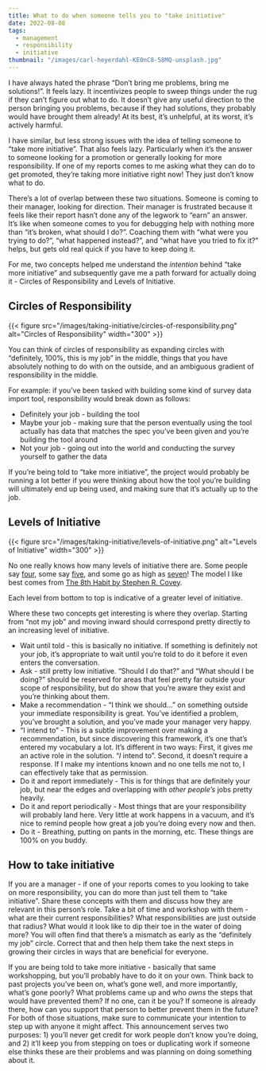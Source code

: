 ```yaml
---
title: What to do when someone tells you to "take initiative"
date: 2022-08-08
tags:
  - management
  - responsibility
  - initiative
thumbnail: "/images/carl-heyerdahl-KE0nC8-58MQ-unsplash.jpg"
---
```


I have always hated the phrase “Don’t bring me problems, bring me solutions!”. It feels lazy. It incentivizes people to sweep things under the rug if they can’t figure out what to do. It doesn’t give any useful direction to the person bringing you problems, because if they had solutions, they probably would have brought them already! At its best, it’s unhelpful, at its worst, it’s actively harmful.

I have similar, but less strong issues with the idea of telling someone to “take more initiative”. That also feels lazy. Particularly when it’s the answer to someone looking for a promotion or generally looking for more responsibility. If one of my reports comes to me asking what they can do to get promoted, they’re taking more initiative right now! They just don’t know what to do.

There’s a lot of overlap between these two situations. Someone is coming to their manager, looking for direction. Their manager is frustrated because it feels like their report hasn’t done any of the legwork to “earn” an answer. It’s like when someone comes to you for debugging help with nothing more than “it’s broken, what should I do?”. Coaching them with “what were you trying to do?”, “what happened instead?”, and “what have you tried to fix it?” helps, but gets old real quick if you have to keep doing it.

For me, two concepts helped me understand the _intention_ behind “take more initiative” and subsequently gave me a path forward for actually doing it - Circles of Responsibility and Levels of Initiative.

## Circles of Responsibility

{{< figure src="/images/taking-initiative/circles-of-responsibility.png" alt="Circles of Responsibility" width="300" >}}

You can think of circles of responsibility as expanding circles with “definitely, 100%, this is my job” in the middle, things that you have absolutely nothing to do with on the outside, and an ambiguous gradient of responsibility in the middle.

For example: if you’ve been tasked with building some kind of survey data import tool, responsibility would break down as follows:

- Definitely your job - building the tool
- Maybe your job - making sure that the person eventually using the tool actually has data that matches the spec you’ve been given and you’re building the tool around
- Not your job - going out into the world and conducting the survey yourself to gather the data

If you’re being told to “take more initiative”, the project would probably be running a lot better if you were thinking about how the tool you’re building will ultimately end up being used, and making sure that it’s actually up to the job.

## Levels of Initiative

{{< figure src="/images/taking-initiative/levels-of-initiative.png" alt="Levels of Initiative" width="300" >}}

No one really knows how many levels of initiative there are. Some people say [four](https://www.agilityirl.com/understanding-the-four-levels-of-initiative/), some say [five](https://jsilva.blog/2020/03/23/five-degrees-initiative/), and some go as high as [seven](https://prezi.com/x-wavzevs5-v/7-levels-of-initiative-and-self-empowerment/)! The model I like best comes from [The 8th Habit by Stephen R. Covey](https://www.goodreads.com/book/show/1044141.The_8th_Habit).

Each level from bottom to top is indicative of a greater level of initiative.

Where these two concepts get interesting is where they overlap. Starting from “not my job” and moving inward should correspond pretty directly to an increasing level of initiative.

- Wait until told - this is basically no initiative. If something is definitely not your job, it’s appropriate to wait until you’re told to do it before it even enters the conversation.
- Ask - still pretty low initiative. “Should I do that?” and “What should I be doing?” should be reserved for areas that feel pretty far outside your scope of responsibility, but do show that you’re aware they exist and you’re thinking about them.
- Make a recommendation - “I think we should…” on something outside your immediate responsibility is great. You’ve identified a problem, you’ve brought a solution, and you’ve made your manager very happy.
- “I intend to” - This is a subtle improvement over making a recommendation, but since discovering this framework, it’s one that’s entered my vocabulary a lot. It’s different in two ways: First, it gives _me_ an active role in the solution. “_I_ intend to”. Second, it doesn’t require a response. If I make my intentions known and no one tells me not to, I can effectively take that as permission.
- Do it and report immediately - This is for things that are definitely your job, but near the edges and overlapping with _other people’s_ jobs pretty heavily.
- Do it and report periodically - Most things that are your responsibility will probably land here. Very little at work happens in a vacuum, and it’s nice to remind people how great a job you’re doing every now and then.
- Do it - Breathing, putting on pants in the morning, etc. These things are 100% on you buddy.

## How to take initiative

If you are a manager - if one of your reports comes to you looking to take on more responsibility, you can do more than just tell them to “take initiative”. Share these concepts with them and discuss how they are relevant in this person’s role. Take a bit of time and workshop with them - what are their current responsibilities? What responsibilities are just outside that radius? What would it look like to dip their toe in the water of doing more? You will often find that there’s a mismatch as early as the “definitely my job” circle. Correct that and then help them take the next steps in growing their circles in ways that are beneficial for everyone.

If you are being told to take more initiative - basically that same workshopping, but you’ll probably have to do it on your own. Think back to past projects you’ve been on, what’s gone well, and more importantly, what’s gone poorly? What problems came up and who _owns_ the steps that would have prevented them? If no one, can it be you? If someone is already there, how can you support that person to better prevent them in the future? For both of those situations, make sure to communicate your intention to step up with anyone it might affect. This announcement serves two purposes: 1) you’ll never get credit for work people don’t know you’re doing, and 2) it’ll keep you from stepping on toes or duplicating work if someone else thinks these are their problems and was planning on doing something about it.

